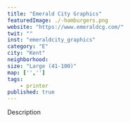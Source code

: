 ```yaml
---
title: "Emerald City Graphics"
featuredImage: ./-hamburgers.png
website: "https://www.emeraldcg.com/"
twit: ""
inst: "emeraldcity_graphics"
category: "E"
city: "Kent"
neighborhood:
size: "Large (41-100)"
map: ['','']
tags:
    - printer
published: true
---
```


Description
